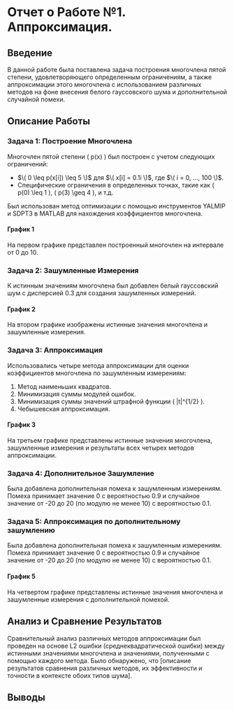 # Отчет о Работе №1. Аппроксимация.

## Введение

В данной работе была поставлена задача построения многочлена пятой степени, удовлетворяющего определенным ограничениям, а также аппроксимации этого многочлена с использованием различных методов на фоне внесения белого гауссовского шума и дополнительной случайной помехи.

## Описание Работы

### Задача 1: Построение Многочлена

Многочлен пятой степени \( p(x) \) был построен с учетом следующих ограничений:
- $`\( 0 \leq p(x[i]) \leq 5 \)`$  для $`\( x[i] = 0.1i \)`$, где $`\( i = 0, ..., 100 \)`$.
- Специфические ограничения в определенных точках, такие как \( p(0) \leq 1 \), \( p(3) \geq 4 \), и т.д.

Был использован метод оптимизации с помощью инструментов YALMIP и SDPT3 в MATLAB для нахождения коэффициентов многочлена.

#### График 1
На первом графике представлен построенный многочлен на интервале от 0 до 10.

### Задача 2: Зашумленные Измерения

К истинным значениям многочлена был добавлен белый гауссовский шум с дисперсией 0.3 для создания зашумленных измерений.

#### График 2
На втором графике изображены истинные значения многочлена и зашумленные измерения.

### Задача 3: Аппроксимация

Использовались четыре метода аппроксимации для оценки коэффициентов многочлена по зашумленным измерениям:
1. Метод наименьших квадратов.
2. Минимизация суммы модулей ошибок.
3. Минимизация суммы значений штрафной функции \( |t|^{1/2} \).
4. Чебышевская аппроксимация.

#### График 3
На третьем графике представлены истинные значения многочлена, зашумленные измерения и результаты всех четырех методов аппроксимации.

### Задача 4: Дополнительное Зашумление

Была добавлена дополнительная помеха к зашумленным измерениям. Помеха принимает значение 0 с вероятностью 0.9 и случайное значение от -20 до 20 (по модулю не менее 10) с вероятностью 0.1.

### Задача 5: Аппроксимация по дополнительному зашумлению

Была добавлена дополнительная помеха к зашумленным измерениям. Помеха принимает значение 0 с вероятностью 0.9 и случайное значение от -20 до 20 (по модулю не менее 10) с вероятностью 0.1.

#### График 5
На четвертом графике представлены истинные значения многочлена и зашумленные измерения с дополнительной помехой.

## Анализ и Сравнение Результатов

Сравнительный анализ различных методов аппроксимации был проведен на основе L2 ошибки (среднеквадратической ошибки) между истинными значениями многочлена и значениями, полученными с помощью каждого метода. Было обнаружено, что [описание результатов сравнения различных методов, их эффективности и точности в контексте обоих типов шума].

## Выводы

